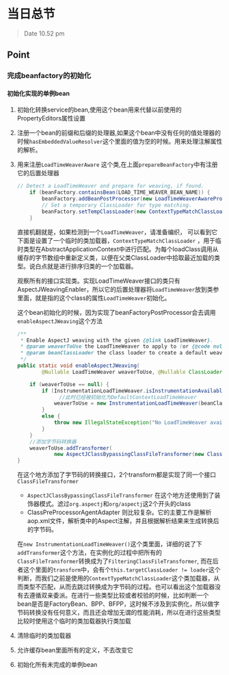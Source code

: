 # 当日总节

> Date 10.52 pm

## Point

### 完成beanfactory的初始化

#### 初始化实现的单例bean

1. 初始化转换service的bean,使用这个bean用来代替以前使用的PropertyEditors属性设置

2. 注册一个bean的前缀和后缀的处理器,如果这个bean中没有任何的值处理器的时候`hasEmbeddedValueResolver`这个里面的值为空的时候。用来处理注解属性的解析。

3. 用来注册`LoadTimeWeaverAware` 这个类,在上面`prepareBeanFactory`中有注册它的后置处理器

    ```java
    // Detect a LoadTimeWeaver and prepare for weaving, if found.
		if (beanFactory.containsBean(LOAD_TIME_WEAVER_BEAN_NAME)) {
			beanFactory.addBeanPostProcessor(new LoadTimeWeaverAwareProcessor(beanFactory));
			// Set a temporary ClassLoader for type matching.
			beanFactory.setTempClassLoader(new ContextTypeMatchClassLoader(beanFactory.getBeanClassLoader()));
		}
    ```

    直接机翻就是，如果检测到一个`LoadTimeWeaver`，请准备编织，  可以看到它下面是设置了一个临时的类加载器，`ContextTypeMatchClassLoader` ，用于临时类型在AbstractApplicationContext中进行匹配。为每个loadClass调用从缓存的字节数组中重新定义类，以便在父类ClassLoader中拾取最近加载的类型。说白点就是进行排序归类的一个加载器。

    观察所有的接口实现类。实现LoadTimeWeaver接口的类只有AspectJWeavingEnabler，所以它的后置处理器将`LoadTimeWeaver`放到类参里面，就是指的这个class的属性`LoadTimeWeaver`初始化。

    这个bean初始化的时候，因为实现了beanFactoryPostProcessor会去调用`enableAspectJWeaving`这个方法
    ```java
    /**
	 * Enable AspectJ weaving with the given {@link LoadTimeWeaver}.
	 * @param weaverToUse the LoadTimeWeaver to apply to (or {@code null} for a default weaver)
	 * @param beanClassLoader the class loader to create a default weaver for (if necessary)
	 */
	public static void enableAspectJWeaving(
			@Nullable LoadTimeWeaver weaverToUse, @Nullable ClassLoader beanClassLoader) {

		if (weaverToUse == null) {
			if (InstrumentationLoadTimeWeaver.isInstrumentationAvailable()) {
                　//此时已经被初始化为DefaultContextLoadTimeWeaver
				weaverToUse = new InstrumentationLoadTimeWeaver(beanClassLoader);
			}
			else {
				throw new IllegalStateException("No LoadTimeWeaver available");
			}
		}
        //添加字节码转换器
		weaverToUse.addTransformer(
				new AspectJClassBypassingClassFileTransformer(new ClassPreProcessorAgentAdapter()));
	}
    ```

    在这个地方添加了字节码的转换接口，2个transform都是实现了同一个接口`ClassFileTransformer`
    * `AspectJClassBypassingClassFileTransformer` 在这个地方还使用到了装饰器模式。滤过`org.aspectj`和`org/aspectj`这2个开头的class
    * ClassPreProcessorAgentAdapter 则比较复杂。它的主要工作是解析aop.xml文件，解析类中的Aspect注解，并且根据解析结果来生成转换后的字节码。

    在`new InstrumentationLoadTimeWeaver()`这个类里面，详细的说了下`addTransformer`这个方法，在实例化的过程中把所有的`ClassFileTransformer`转换成为了`FilteringClassFileTransformer`,
    而在后者这个里面的`transform`中，会有个`this.targetClassLoader != loader`这个判断，而我们之前是使用的`ContextTypeMatchClassLoader`这个类加载器，从而类型不匹配，从而去跳过转换成为字节码的过程。也可以看出这个加载器没有去遵循双亲委派。在进行一些类型比较或者校验的时候，比如判断一个bean是否是FactoryBean、BPP、BFPP，这时候不涉及到实例化，所以做字节码转换没有任何意义，而且还会增加无谓的性能消耗，所以在进行这些类型比较时使用这个临时的类加载器执行类加载

    
4. 清除临时的类加载器
5. 允许缓存bean里面所有的定义，不去改变它
6. 初始化所有未完成的单例bean
